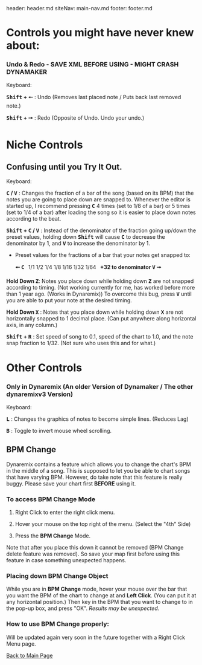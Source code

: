 <frontmatter>
header: header.md
siteNav: main-nav.md
footer: footer.md
</frontmatter>

<link rel="stylesheet" href="../generalStyle.css">

# Controls you might have never knew about:

<h3> Undo & Redo - SAVE XML BEFORE USING - MIGHT CRASH DYNAMAKER </h3>

Keyboard:

**<kbd>Shift</kbd> + <kbd>🠔</kbd>** : Undo (Removes last placed note / Puts back last removed note.)

**<kbd>Shift</kbd> + <kbd>🠖</kbd>** : Redo (Opposite of Undo. Undo your undo.)



# Niche Controls

## Confusing until you Try It Out.

Keyboard:

**<kbd>C</kbd> / <kbd>V</kbd>** : Changes the fraction of a bar of the song (based on its BPM) that the notes you are going to place down are snapped to. Whenever the editor is started up, I recommend pressing **<kbd>C</kbd>** 4 times (set to 1/8 of a bar) or 5 times (set to 1/4 of a bar) after loading the song so it is easier to place down notes according to the beat.

**<kbd>Shift</kbd> + <kbd>C</kbd> / <kbd>V</kbd>** : Instead of the denominator of the fraction going up/down the preset values, holding down **<kbd>Shift</kbd>** will cause **<kbd>C</kbd>** to decrease the denominator by 1, and **<kbd>V</kbd>** to increase the denominator by 1.


- Preset values for the fractions of a bar that your notes get snapped to:

  **🠔 <kbd>C</kbd>&nbsp;&nbsp;** 1/1  1/2  1/4  1/8  1/16  1/32  1/64  **&nbsp;&nbsp;+32 to denominator <kbd>V</kbd> 🠖**



**Hold Down <kbd>Z</kbd>**: Notes you place down while holding down **<kbd>Z</kbd>** are not snapped according to timing. 
(Not working currently for me, has worked before more than 1 year ago. (Works in Dynaremix))
To overcome this bug, press **<kbd>V</kbd>** until you are able to put your note at the desired timing.

**Hold Down <kbd>X</kbd>** : Notes that you place down while holding down **<kbd>X</kbd>** are not horizontally snapped to 1 decimal place. (Can put anywhere along horizontal axis, in any column.)


**<kbd>Shift</kbd> + <kbd>R</kbd>** : Set speed of song to 0.1, speed of the chart to 1.0, and the note snap fraction to 1/32. (Not sure who uses this and for what.)


# Other Controls

### Only in Dynaremix (An older Version of Dynamaker / The other dynaremixv3 Version)

Keyboard:

**<kbd>L</kbd>** : Changes the graphics of notes to become simple lines. (Reduces Lag)

**<kbd>B</kbd>** : Toggle to invert mouse wheel scrolling.


<h2 id="BPM">BPM Change</h2>

Dynaremix contains a feature which allows you to change the chart's BPM in the middle of a song. This is supposed to let you be able to chart songs that have varying BPM. However, do take note that this feature is really buggy. Please save your chart first **BEFORE** using it.

### To access BPM Change Mode

1. Right Click to enter the right click menu.

2. Hover your mouse on the top right of the menu. (Select the "4th" Side)

3. Press the **BPM Change** Mode.

Note that after you place this down it cannot be removed (BPM Change delete feature was removed). So save your map first before using this feature in case something unexpected happens.


### Placing down BPM Change Object

While you are in **BPM Change** mode, hover your mouse over the bar that you want the BPM of the chart to change at and **Left Click**. (You can put it at any horizontal position.) Then key in the BPM that you want to change to in the pop-up box, and press "OK". _Results may be unexpected._



### How to use BPM Change properly:

Will be updated again very soon in the future together with a Right Click Menu page.



[Back to Main Page](../mainPg.html)

